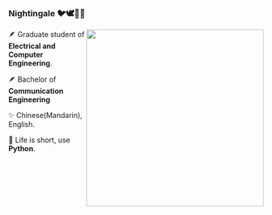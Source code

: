 ### Nightingale 🐦🕊️🦜🦤
<img align="right" src="https://github-readme-stats.vercel.app/api/top-langs/?username=yyyeying&layout=compact&exclude_repo=hyiker-blog,hyiker.github.io,CampusNavigation" width='350"' />

🪶 Graduate student of **Electrical and Computer Engineering**.

🪶 Bachelor of **Communication Engineering**

✨ Chinese(Mandarin), English.

🐍 Life is short, use **Python**.

<!--
**yyyeying/yyyeying** is a ✨ _special_ ✨ repository because its `README.md` (this file) appears on your GitHub profile.

Here are some ideas to get you started:

- 🔭 I’m currently working on ...
- 🌱 I’m currently learning ...
- 👯 I’m looking to collaborate on ...
- 🤔 I’m looking for help with ...
- 💬 Ask me about ...
- 📫 How to reach me: ...
- 😄 Pronouns: ...
- ⚡ Fun fact: ...
-->
